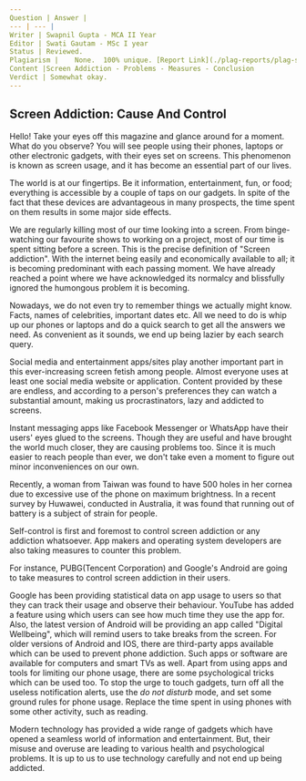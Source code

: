 ```yaml
---
Question | Answer |
--- | --- |
Writer | Swapnil Gupta - MCA II Year
Editor | Swati Gautam - MSc I year
Status | Reviewed.
Plagiarism |	None.  100% unique. [Report Link](./plag-reports/plag-screen-addiction-v1.pdf)
Content |Screen Addiction - Problems - Measures - Conclusion
Verdict | Somewhat okay.
---
```





## Screen Addiction: Cause And Control

Hello! Take your eyes off this magazine and glance around for a moment. What do you observe? You will see people using their phones, laptops or other electronic gadgets, with their eyes set on screens. This phenomenon is known as screen usage, and it has become an essential part of our lives.

The world is at our fingertips. Be it information, entertainment, fun, or food; everything is accessible by a couple of taps on our gadgets. In spite of the fact that these devices are advantageous in many prospects, the time spent on them results in some major side effects. 

 We are regularly killing most of our time looking into a screen. From binge-watching our favourite shows to working on a project, most of our time is spent sitting before a screen. This is the precise definition of "Screen addiction". With the internet being easily and economically available to all; it is becoming predominant with each passing moment. We have already reached a point where we have acknowledged its normalcy and blissfully ignored the humongous problem it is becoming.
 
Nowadays, we do not even try to remember things we actually might know. Facts, names of celebrities, important dates etc. All we need to do is whip up our phones or laptops and do a quick search to get all the answers we need. As convenient as it sounds, we end up being lazier by each search query.

Social media and entertainment apps/sites play another important part in this ever-increasing screen fetish among people. Almost everyone uses at least one social media website or application. Content provided by these are endless, and according to a person's preferences they can watch a substantial amount, making us procrastinators, lazy and addicted to screens. 

Instant messaging apps like Facebook Messenger or WhatsApp have their users' eyes glued to the screens. Though they are useful and have brought the world much closer, they are causing problems too. Since it is much easier to reach people than ever, we don't take even a moment to figure out minor inconveniences on our own.

Recently, a woman from Taiwan was found to have 500 holes in her cornea due to excessive use of the phone on maximum brightness.
In a recent survey by Huwawei, conducted in Australia, it was found that running out of battery is a subject of strain for people. 

Self-control is first and foremost to control screen addiction or any addiction whatsoever. App makers and operating system developers are also taking measures to counter this problem.

For instance, PUBG(Tencent Corporation) and Google's Android are going to take measures to control screen addiction in their users.

Google has been providing statistical data on app usage to users so that they can track their usage and observe their behaviour.
YouTube has added a feature using which users can see how much time they use the app for.
Also, the latest version of Android will be providing an app called "Digital Wellbeing", which will remind users to take breaks from the screen.
For older versions of Android and IOS, there are third-party apps available which can be used to prevent phone addiction. Such apps or software are available for computers and smart TVs as well.
Apart from using apps and tools for limiting our phone usage, there are some psychological tricks which can be used too. To stop the urge to touch gadgets, turn off all the useless notification alerts, use the *do not disturb* mode, and set some ground rules for phone usage. Replace the time spent in using phones with some other activity, such as reading.


Modern technology has provided a wide range of gadgets which have opened a seamless world of information and entertainment. But, their misuse and overuse are leading to various health and psychological problems. It is up to us to use technology carefully and not end up being addicted.


